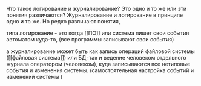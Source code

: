 Что такое логирование и журналирование? Это одно и то же или эти понятия различаются?
Журналирование и логирование в принципе одно и то же. Но редко различают понятия,

типа логирование - это когда [[ПО]] или система пишет свои события автоматом куда-то, (все программы записывают свои события) 

а журналирование может быть как запись операций файловой системы ([[файловая система]]) или БД; так и ведение человеком отдельного журнала оператором (человеком), куда записываются все нетиповые события и изменения системы. (самостоятельная настройка событий и изменений системы )

